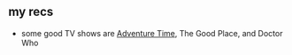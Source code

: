 ## my recs 
- some good TV shows are [Adventure Time](https://adventuretime.fandom.com/wiki/Adventure_Time_Wiki), The Good Place, and Doctor Who